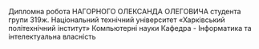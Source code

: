 Дипломна робота НАГОРНОГО ОЛЕКСАНДА ОЛЕГОВИЧА студента групи 319ж. Національний технічний університет «Харківський політехнічний iнститут» Компьютерні науки Кафедра - Інформатика та інтелектуальна власність